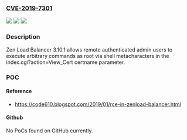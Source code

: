 ### [CVE-2019-7301](https://cve.mitre.org/cgi-bin/cvename.cgi?name=CVE-2019-7301)
![](https://img.shields.io/static/v1?label=Product&message=n%2Fa&color=blue)
![](https://img.shields.io/static/v1?label=Version&message=n%2Fa&color=blue)
![](https://img.shields.io/static/v1?label=Vulnerability&message=n%2Fa&color=brighgreen)

### Description

Zen Load Balancer 3.10.1 allows remote authenticated admin users to execute arbitrary commands as root via shell metacharacters in the index.cgi?action=View_Cert certname parameter.

### POC

#### Reference
- https://code610.blogspot.com/2019/01/rce-in-zenload-balancer.html

#### Github
No PoCs found on GitHub currently.

